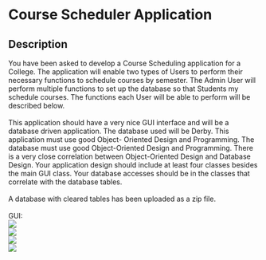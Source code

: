 <h1>Course Scheduler Application</h1>

<h2>Description</h2>
You have been asked to develop a Course Scheduling application for a College. The
application will enable two types of Users to perform their necessary functions to
schedule courses by semester. The Admin User will perform multiple functions to set up
the database so that Students my schedule courses. The functions each User will be
able to perform will be described below.
<br/><br/>
This application should have a very nice GUI interface and will be a database driven
application. The database used will be Derby. This application must use good Object-
Oriented Design and Programming. The database must use good Object-Oriented
Design and Programming. There is a very close correlation between Object-Oriented
Design and Database Design. Your application design should include at least four
classes besides the main GUI class. Your database accesses should be in the classes
that correlate with the database tables.
<br/><br/>
A database with cleared tables has been uploaded as a zip file.
<br/><br/>
GUI:
<br/>
<img src="https://i.imgur.com/FoYbKb7.png"/>
<br/>
<img src="https://i.imgur.com/0tXOO5d.png"/>
<br/>
<img src="https://i.imgur.com/0ovQUQb.png"/>
<br/>
<img src="https://i.imgur.com/na6TrdY.png"/>
